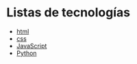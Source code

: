 <html>
    <head>
<h1>Listas de tecnologías</h1>
</head>
<body>
<div class="container">
    <ul>
        <li class="item">
            <a href="https://es.wikipedia.org/wiki/HTML">html</a>
        </li>
        <li class="item">
        <a href="https://es.wikipedia.org/wiki/CSS">css</a>
        </li>
        <li class="item">
            <a href="https://es.wikipedia.org/wiki/JavaScript">JavaScript</a>
        </li>
        <li class="item">
            <a href="https://es.wikipedia.org/wiki/Python">Python</a>
        </li>
    </ul>
</div>
</body>
</html>
